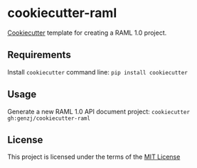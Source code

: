 cookiecutter-raml
=================

[Cookiecutter](https://github.com/audreyr/cookiecutter) template for creating a RAML 1.0 project.

Requirements
------------
Install `cookiecutter` command line: `pip install cookiecutter`

Usage
-----
Generate a new RAML 1.0 API document project: `cookiecutter gh:genzj/cookiecutter-raml`    

License
-------
This project is licensed under the terms of the [MIT License](/LICENSE)
